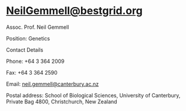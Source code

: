 # NeilGemmell@bestgrid.org

Assoc. Prof. Neil Gemmell

Position: Genetics

Contact Details

Phone: +64 3 364 2009

Fax: +64 3 364 2590

Email: neil.gemmell@canterbury.ac.nz

Postal address: School of Biological Sciences, University of Canterbury, Private Bag 4800, Christchurch, New Zealand
